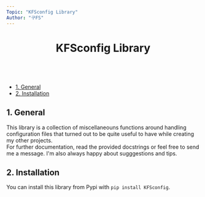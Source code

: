 ```yaml
---
Topic: "KFSconfig Library"
Author: "구FS"
---
```

<link href="./doc_templates/md_style.css" rel="stylesheet"></link>
<body>

# <p style="text-align: center;">KFSconfig Library</p>
<br>
<br>

- [1. General](#1-general)
- [2. Installation](#2-installation)

## 1. General

This library is a collection of miscellaneouns functions around handling configuration files that turned out to be quite useful to have while creating my other projects.  
For further documentation, read the provided docstrings or feel free to send me a message. I'm also always happy about sugggestions and tips.

## 2. Installation

You can install this library from Pypi with `pip install KFSconfig`.

</body>